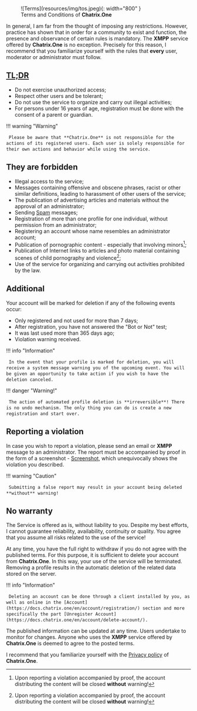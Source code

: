 <figure markdown>
   ![Terms](resources/img/tos.jpeg){: width="800" }
   <figcaption>Terms and Conditions of <b>Chatrix.One</b></figcaption>
</figure>

In general, I am far from the thought of imposing any restrictions. However, practice has shown that in order for a community to exist and function, the presence and observance of certain rules is mandatory. The **XMPP** service offered by **Chatrix.One** is no exception. Precisely for this reason, I recommend that you familiarize yourself with the rules that **every** user, moderator or administrator must follow.

## [TL;DR](https://bg.wikipedia.org/wiki/TL;DR)

- Do not exercise unauthorized access;
- Respect other users and be tolerant;
- Do not use the service to organize and carry out illegal activities;
- For persons under 16 years of age, registration must be done with the consent of a parent or guardian.

!!! warning "Warning"

     Please be aware that **Chatrix.One** is not responsible for the actions of its registered users. Each user is solely responsible for their own actions and behavior while using the service.

## They are forbidden

- Illegal access to the service;
- Messages containing offensive and obscene phrases, racist or other similar definitions, leading to harassment of other users of the service;
- The publication of advertising articles and materials without the approval of an administrator;
- Sending [Spam](https://en.wikipedia.org/wiki/Spam) messages;
- Registration of more than one profile for one individual, without permission from an administrator;
- Registering an account whose name resembles an administrator account;
- Publication of pornographic content - especially that involving minors[^1];
- Publication of Internet links to articles and photo material containing scenes of child pornography and violence[^1];
- Use of the service for organizing and carrying out activities prohibited by the law.

[^1]: Upon reporting a violation accompanied by proof, the account distributing the content will be closed **without** warning!

## Additional

Your account will be marked for deletion if any of the following events occur:

- Only registered and not used for more than 7 days;
- After registration, you have not answered the "Bot or Not" test;
- It was last used more than 365 days ago;
- Violation warning received.

!!! info "Information"

     In the event that your profile is marked for deletion, you will receive a system message warning you of the upcoming event. You will be given an opportunity to take action if you wish to have the deletion canceled.

!!! danger "Warning!"

     The action of automated profile deletion is **irreversible**! There is no undo mechanism. The only thing you can do is create a new registration and start over.

## Reporting a violation

In case you wish to report a violation, please send an email or **XMPP** message to an administrator. The report must be accompanied by proof in the form of a screenshot - [Screenshot](https://en.wikipedia.org/wiki/Screenshot), which unequivocally shows the violation you described.

!!! warning "Caution"

     Submitting a false report may result in your account being deleted **without** warning!

## No warranty

The Service is offered as is, without liability to you. Despite my best efforts, I cannot guarantee reliability, availability, continuity or quality. You agree that you assume all risks related to the use of the service!

At any time, you have the full right to withdraw if you do not agree with the published terms. For this purpose, it is sufficient to delete your account from **Chatrix.One**. In this way, your use of the service will be terminated. Removing a profile results in the automatic deletion of the related data stored on the server.

!!! info "Information"

     Deleting an account can be done through a client installed by you, as well as online in the [Account](https://docs.chatrix.one/en/account/registration/) section and more specifically the part [Unregister Account](https://docs.chatrix.one/en/account/delete-account/).

The published information can be updated at any time. Users undertake to monitor for changes. Anyone who uses the **XMPP** service offered by **Chatrix.One** is deemed to agree to the posted terms.

I recommend that you familiarize yourself with the [Privacy policy](https://docs.chatrix.one/en/privacy/) of **Chatrix.One**.
